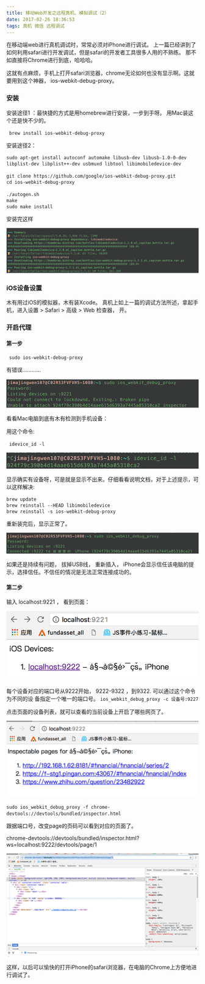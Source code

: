```yaml
---
title: 移动Web开发之远程真机、模拟调试（2）
date: 2017-02-26 18:36:53
tags: 真机 微信 远程调试 
---
```


在移动端web进行真机调试时，常常必须对iPhone进行调试。 上一篇已经讲到了如何利用safari进行开发调试，但是safari的开发者工具很多人用的不熟练。 那不如直接将Chrome进行到底，哈哈哈。 

这就有点麻烦，手机上打开safari浏览器，chrome无论如何也没有显示啊。这就要用到这个神器， ios-webkit-debug-proxy。

### 安装

安装途径1 ：最快捷的方式是用homebrew进行安装，一步到手呀。 用Mac装这个还是快不少的。

`` 
	brew install ios-webkit-debug-proxy
``

安装途径2： 

	sudo apt-get install autoconf automake libusb-dev libusb-1.0-0-dev libplist-dev libplist++-dev usbmuxd libtool libimobiledevice-dev

	git clone https://github.com/google/ios-webkit-debug-proxy.git
	cd ios-webkit-debug-proxy

	./autogen.sh
	make
	sudo make install
	
安装完这样
	
![43](/img/移动Web开发之远程调试（2）/1.png)

### iOS设备设置

木有用过iOS的模拟器，木有装Xcode。 真机上如上一篇的调试方法所述，拿起手机，进入设置 > Safari > 高级 > Web 检查器， 开。


### 开启代理

#### 第一步

`` 
	sudo ios-webkit-debug-proxy	
``

有错误…………

![43](/img/移动Web开发之远程调试（2）/2.png)

看看Mac电脑到底有木有检测到手机设备：

用这个命令:

`` 
	idevice_id -l	
``

![43](/img/移动Web开发之远程调试（2）/3.png)

显示确实有设备呀，可是就是显示不出来。仔细看看说明文档，对于上述提示，可以这样解决:

	brew update
	brew reinstall --HEAD libimobiledevice
	brew reinstall -s ios-webkit-debug-proxy

重新装完后，显示正常了。

![43](/img/移动Web开发之远程调试（2）/4.png)

如果还是持续有问题， 拔掉USB线， 重新插入， iPhone会显示信任该电脑的提示，选择信任。不信任的情况是无法正常连接成功的。

#### 第二步

输入 localhost:9221 ， 看到页面：

![43](/img/移动Web开发之远程调试（2）/5.png)

每个设备对应的端口号从9222开始， 9222-9322 ，到9322. 可以通过这个命令为不同的设 备指定一个唯一的端口号。
``
	ios_webkit_debug_proxy -c 设备号:9227		
``

点击页面的设备列表，就可以查看的当前设备上开启了哪些网页了。


![43](/img/移动Web开发之远程调试（2）/6.png)

``
sudo ios_webkit_debug_proxy -f chrome-devtools://devtools/bundled/inspector.html
``

跟据端口号，改变page的页码可以看到对应的页面了。

chrome-devtools://devtools/bundled/inspector.html?ws=localhost:9222/devtools/page/1


![43](/img/移动Web开发之远程调试（2）/7.png)


这样，以后可以愉快的打开iPhone的safari浏览器，在电脑的Chrome上方便地进行调试了。 





